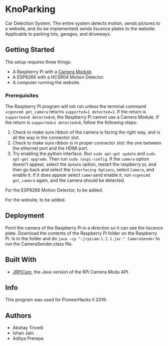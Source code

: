 # KnoParking

Car Detection System. The entire system detects motion, sends pictures to a website, and (to be implemented) sends liscence plates to the website. Applicable to parking lots, garages, and driveways.

## Getting Started

The setup requires three things:

* A Raspberry Pi with a [Camera Module](https://www.raspberrypi.org/documentation/hardware/camera/ "Camera Module").
* A ESP8266 with a HCSR04 Motion Detector.
* A computer running the website.

### Prerequisites

The Raspberry Pi program will not run unless the terminal command `vcgencmd get_camera` returns `supported=1 detected=1`. If the return is `supported=0 detected=0`, the Raspberry Pi cannot use a Camera Module. If the return is 
`supported=1 detected=0`, follow the following steps:

1. Check to make sure ribbon of the camera is facing the right way, and is all the way in the connector slot. 
2. Check to make sure ribbon is in proper connector slot: the one between the ethernet port and the HDMI port.
3. Try enabling the python interface. Run `sudo apt-get update` and `sudo apt-get upgrade`. Then run `sudo raspi-config`. If the `camera` option doesn't appear, select the `Update` option, restart the raspberry pi, and then go back and  select the `Interfacing Options`, select `Camera`, and enable it. If it does appear select `camera`and enable it, run `vcgencmd get_camera` again, and the camera should be detected.

For the ESP8266 Motion Detector, to be added.

For the website, to be added.

## Deployment

Point the camera of the Raspberry Pi in a direction so it can see the liscence plate. Download the contents of the Raspberry Pi folder on the Raspberry Pi.  ls to the folder and do `java -cp ":jrpicam-1.1.1.jar:" CameraSender` to run the CameraSender.class file.

## Built With

* [JRPiCam](https://github.com/Hopding/JRPiCam "hello"), the Java version of the RPi Camera Modu API.

## Info

This program was used for PioneerHacks II 2019.

## Authors

* Akshay Trivedi
* Ishan Jain
* Aditya Prerepa
